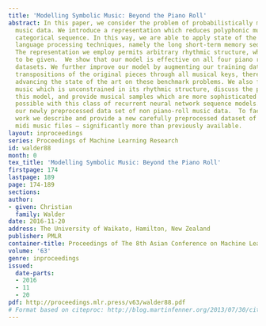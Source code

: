 ```yaml
---
title: 'Modelling Symbolic Music: Beyond the Piano Roll'
abstract: In this paper, we consider the problem of probabilistically modelling symbolic
  music data. We introduce a representation which reduces polyphonic music to a univariate
  categorical sequence. In this way, we are able to apply state of the art natural
  language processing techniques, namely the long short-term memory sequence model.
  The representation we employ permits arbitrary rhythmic structure, which we assume
  to be given.  We show that our model is effective on all four piano roll based benchmark
  datasets. We further improve our model by augmenting our training data set with
  transpositions of the original pieces through all musical keys, thereby convincingly
  advancing the state of the art on these benchmark problems. We also fit models to
  music which is unconstrained in its rhythmic structure, discuss the properties of
  this model, and provide musical samples which are more sophisticated than previously
  possible with this class of recurrent neural network sequence models. We also provide
  our newly preprocessed data set of non piano-roll music data.  To facilitate future
  work we describe and provide a new carefully preprocessed dataset of 19700 classical
  midi music files — significantly more than previously available.
layout: inproceedings
series: Proceedings of Machine Learning Research
id: walder88
month: 0
tex_title: 'Modelling Symbolic Music: Beyond the Piano Roll'
firstpage: 174
lastpage: 189
page: 174-189
sections: 
author:
- given: Christian
  family: Walder
date: 2016-11-20
address: The University of Waikato, Hamilton, New Zealand
publisher: PMLR
container-title: Proceedings of The 8th Asian Conference on Machine Learning
volume: '63'
genre: inproceedings
issued:
  date-parts:
  - 2016
  - 11
  - 20
pdf: http://proceedings.mlr.press/v63/walder88.pdf
# Format based on citeproc: http://blog.martinfenner.org/2013/07/30/citeproc-yaml-for-bibliographies/
---
```

